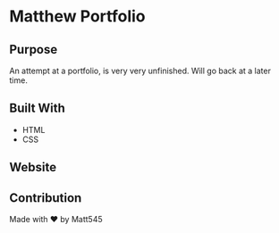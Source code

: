 # Matthew Portfolio

## Purpose
An attempt at a portfolio, is very very unfinished. Will go back at a later time.

## Built With
* HTML
* CSS

## Website


## Contribution
Made with ❤️ by Matt545

